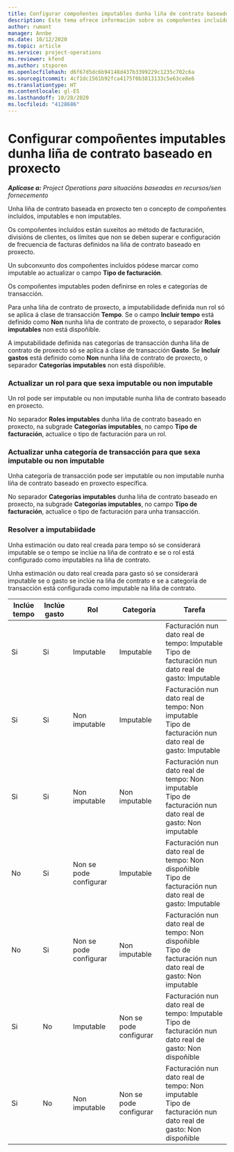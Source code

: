 ```yaml
---
title: Configurar compoñentes imputables dunha liña de contrato baseado en proxecto
description: Este tema ofrece información sobre os compoñentes incluídos, imputables e non imputables nas liñas de contrato.
author: rumant
manager: Annbe
ms.date: 10/12/2020
ms.topic: article
ms.service: project-operations
ms.reviewer: kfend
ms.author: stsporen
ms.openlocfilehash: d6f67d5dc6b94148d437b3399229c1235c702c6a
ms.sourcegitcommit: 4cf1dc1561b92fca4175f0b3813133c5e63ce8e6
ms.translationtype: HT
ms.contentlocale: gl-ES
ms.lasthandoff: 10/28/2020
ms.locfileid: "4128686"
---
```

# <a name="configure-chargeable-components-of-a-project-based-contract-line"></a>Configurar compoñentes imputables dunha liña de contrato baseado en proxecto

_**Aplícase a:** Project Operations para situacións baseadas en recursos/sen fornecemento_

Unha liña de contrato baseada en proxecto ten o concepto de compoñentes incluídos, imputables e non imputables.

Os compoñentes incluídos están suxeitos ao método de facturación, divisións de clientes, os límites que non se deben superar e configuración de frecuencia de facturas definidos na liña de contrato baseado en proxecto.

Un subconxunto dos compoñentes incluídos pódese marcar como imputable ao actualizar o campo **Tipo de facturación**.

Os compoñentes imputables poden definirse en roles e categorías de transacción.

Para unha liña de contrato de proxecto, a imputabilidade definida nun rol só se aplica á clase de transacción **Tempo**. Se o campo **Incluír tempo** está definido como **Non** nunha liña de contrato de proxecto, o separador **Roles imputables** non está dispoñible.

A imputabilidade definida nas categorías de transacción dunha liña de contrato de proxecto só se aplica á clase de transacción **Gasto**. Se **Incluír gastos** está definido como **Non** nunha liña de contrato de proxecto, o separador **Categorías imputables** non está dispoñible.

### <a name="update-a-role-to-be-chargeable-or-non-chargeable"></a>Actualizar un rol para que sexa imputable ou non imputable

Un rol pode ser imputable ou non imputable nunha liña de contrato baseado en proxecto.

No separador **Roles imputables** dunha liña de contrato baseado en proxecto, na subgrade **Categorías imputables**, no campo **Tipo de facturación**, actualice o tipo de facturación para un rol.

### <a name="update-a-transaction-category-to-be-chargeable-or-non-chargeable"></a>Actualizar unha categoría de transacción para que sexa imputable ou non imputable

Unha categoría de transacción pode ser imputable ou non imputable nunha liña de contrato baseado en proxecto específica.

No separador **Categorías imputables** dunha liña de contrato baseado en proxecto, na subgrade **Categorías imputables**, no campo **Tipo de facturación**, actualice o tipo de facturación para unha transacción.

### <a name="resolve-chargeability"></a>Resolver a imputabiidade

Unha estimación ou dato real creada para tempo só se considerará imputable se o tempo se inclúe na liña de contrato e se o rol está configurado como imputables na liña de contrato.

Unha estimación ou dato real creada para gasto só se considerará imputable se o gasto se inclúe na liña de contrato e se a categoría de transacción está configurada como imputable na liña de contrato.

| Inclúe tempo | Inclúe gasto | Rol | Categoría | Tarefa |
| --- | --- | --- | --- | --- |
| Si | Si | Imputable | Imputable | Facturación nun dato real de tempo: Imputable </br>Tipo de facturación nun dato real de gasto: Imputable |
| Si | Si | Non imputable | Imputable | Facturación nun dato real de tempo: Non imputable </br>Tipo de facturación nun dato real de gasto: Imputable |
| Si | Si | Non imputable | Non imputable | Facturación nun dato real de tempo: Non imputable </br>Tipo de facturación nun dato real de gasto: Non imputable |
| No | Si | Non se pode configurar | Imputable | Facturación nun dato real de tempo: Non dispoñible </br>Tipo de facturación nun dato real de gasto: Imputable |
| No | Si | Non se pode configurar | Non imputable | Facturación nun dato real de tempo: Non dispoñible </br>Tipo de facturación nun dato real de gasto: Non imputable |
| Si | No | Imputable | Non se pode configurar | Facturación nun dato real de tempo: Imputable </br>Tipo de facturación nun dato real de gasto: Non dispoñible |
| Si | No | Non imputable | Non se pode configurar | Facturación nun dato real de tempo: Non imputable </br> Tipo de facturación nun dato real de gasto: Non dispoñible |
